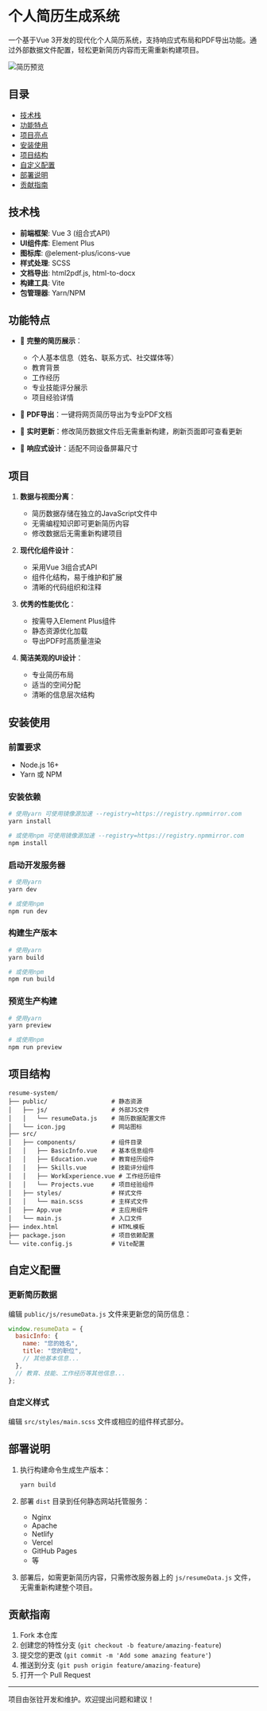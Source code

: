 # 个人简历生成系统

一个基于Vue 3开发的现代化个人简历系统，支持响应式布局和PDF导出功能。通过外部数据文件配置，轻松更新简历内容而无需重新构建项目。

![简历预览](/resume-preview.jpg)

## 目录

- [技术栈](#技术栈)
- [功能特点](#功能特点)
- [项目亮点](#项目亮点)
- [安装使用](#安装使用)
- [项目结构](#项目结构)
- [自定义配置](#自定义配置)
- [部署说明](#部署说明)
- [贡献指南](#贡献指南)

## 技术栈

- **前端框架**: Vue 3 (组合式API)
- **UI组件库**: Element Plus
- **图标库**: @element-plus/icons-vue
- **样式处理**: SCSS
- **文档导出**: html2pdf.js, html-to-docx
- **构建工具**: Vite
- **包管理器**: Yarn/NPM

## 功能特点

- 🌟 **完整的简历展示**：
  - 个人基本信息（姓名、联系方式、社交媒体等）
  - 教育背景
  - 工作经历
  - 专业技能评分展示
  - 项目经验详情

- 📄 **PDF导出**：一键将网页简历导出为专业PDF文档

- 🔄 **实时更新**：修改简历数据文件后无需重新构建，刷新页面即可查看更新

- 📱 **响应式设计**：适配不同设备屏幕尺寸

## 项目

1. **数据与视图分离**：
   - 简历数据存储在独立的JavaScript文件中
   - 无需编程知识即可更新简历内容
   - 修改数据后无需重新构建项目

2. **现代化组件设计**：
   - 采用Vue 3组合式API
   - 组件化结构，易于维护和扩展
   - 清晰的代码组织和注释

3. **优秀的性能优化**：
   - 按需导入Element Plus组件
   - 静态资源优化加载
   - 导出PDF时高质量渲染

4. **简洁美观的UI设计**：
   - 专业简历布局
   - 适当的空间分配
   - 清晰的信息层次结构

## 安装使用

### 前置要求

- Node.js 16+
- Yarn 或 NPM

### 安装依赖

```bash
# 使用yarn 可使用镜像源加速 --registry=https://registry.npmmirror.com
yarn install

# 或使用npm 可使用镜像源加速 --registry=https://registry.npmmirror.com
npm install
```

### 启动开发服务器

```bash
# 使用yarn
yarn dev

# 或使用npm
npm run dev
```

### 构建生产版本

```bash
# 使用yarn
yarn build

# 或使用npm
npm run build
```

### 预览生产构建

```bash
# 使用yarn
yarn preview

# 或使用npm
npm run preview
```

## 项目结构

```
resume-system/
├── public/                  # 静态资源
│   ├── js/                  # 外部JS文件
│   │   └── resumeData.js    # 简历数据配置文件
│   └── icon.jpg             # 网站图标
├── src/
│   ├── components/          # 组件目录
│   │   ├── BasicInfo.vue    # 基本信息组件
│   │   ├── Education.vue    # 教育经历组件
│   │   ├── Skills.vue       # 技能评分组件
│   │   ├── WorkExperience.vue # 工作经历组件
│   │   └── Projects.vue     # 项目经验组件
│   ├── styles/              # 样式文件
│   │   └── main.scss        # 主样式文件
│   ├── App.vue              # 主应用组件
│   └── main.js              # 入口文件
├── index.html               # HTML模板
├── package.json             # 项目依赖配置
└── vite.config.js           # Vite配置
```

## 自定义配置

### 更新简历数据

编辑 `public/js/resumeData.js` 文件来更新您的简历信息：

```javascript
window.resumeData = {
  basicInfo: {
    name: "您的姓名",
    title: "您的职位",
    // 其他基本信息...
  },
  // 教育、技能、工作经历等其他信息...
};
```

### 自定义样式

编辑 `src/styles/main.scss` 文件或相应的组件样式部分。

## 部署说明

1. 执行构建命令生成生产版本：
   ```bash
   yarn build
   ```

2. 部署 `dist` 目录到任何静态网站托管服务：
   - Nginx
   - Apache
   - Netlify
   - Vercel
   - GitHub Pages
   - 等

3. 部署后，如需更新简历内容，只需修改服务器上的 `js/resumeData.js` 文件，无需重新构建整个项目。

## 贡献指南

1. Fork 本仓库
2. 创建您的特性分支 (`git checkout -b feature/amazing-feature`)
3. 提交您的更改 (`git commit -m 'Add some amazing feature'`)
4. 推送到分支 (`git push origin feature/amazing-feature`)
5. 打开一个 Pull Request

---

项目由张铨开发和维护。欢迎提出问题和建议！
